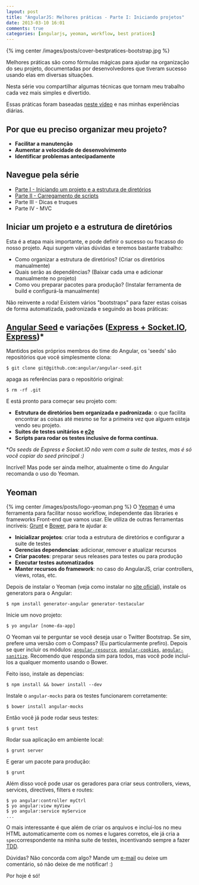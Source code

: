 ```yaml
---
layout: post
title: "AngularJS: Melhores práticas - Parte I: Iniciando projetos"
date: 2013-03-10 16:01
comments: true
categories: [angularjs, yeoman, workflow, best pratices]
---
```


{% img center /images/posts/cover-bestpratices-bootstrap.jpg %}

Melhores práticas são como fórmulas mágicas para ajudar na organização do seu projeto, documentadas por desenvolvedores que tiveram sucesso usando elas em diversas situações.

Nesta série vou compartilhar algumas técnicas que tornam meu trabalho cada vez mais simples e divertido.

Essas práticas foram baseadas [neste vídeo](http://www.youtube.com/watch?v=ZhfUv0spHCY&feature=g-user-u) e nas minhas experiências diárias.

<!-- more -->

## Por que eu preciso organizar meu projeto?
- **Facilitar a manutenção**
- **Aumentar a velocidade de desenvolvimento**
- **Identificar problemas antecipadamente**

## Navegue pela série
- [Parte I - Iniciando um projeto e a estrutura de diretórios](/angularjs-melhores-praticas-parte-I-bootstrap)
- [Parte II - Carregamento de scripts](/angularjs-melhores-praticas-parte-II-carregamento)
- Parte III - Dicas e truques
- Parte IV - MVC

## Iniciar um projeto e a estrutura de diretórios
Esta é a etapa mais importante, e pode definir o sucesso ou fracasso do nosso projeto. Aqui surgem várias dúvidas e teremos bastante trabalho:

- Como organizar a estrutura de diretórios? (Criar os diretórios manualmente)
- Quais serão as dependências? (Baixar cada uma e adicionar manualmente no projeto)
- Como vou preparar pacotes para produção? (Instalar ferramenta de build e configurá-la manualmente)

Não reinvente a roda! Existem vários "bootstraps" para fazer estas coisas de forma automatizada, padronizada e seguindo as boas práticas:

## [Angular Seed](http://github.com/angular/angular-seed) e variações ([Express + Socket.IO](http://github.com/btford/angular-socket-io-seed/), [Express](http://github.com/btford/angular-express-seed))*
Mantidos pelos próprios membros do time do Angular, os 'seeds' são repositórios que você simplesmente clona:

```
$ git clone git@github.com:angular/angular-seed.git
```

apaga as referências para o repositório original:

```
$ rm -rf .git
```

E está pronto para começar seu projeto com:

- **Estrutura de diretórios bem organizada e padronizada**: o que facilita encontrar as coisas até mesmo se for a primeira vez que alguem esteja vendo seu projeto.
- **Suites de testes unitários e [e2e](http://docs.angularjs.org/guide/dev_guide.e2e-testing)**
- **Scripts para rodar os testes inclusive de forma contínua.**

**Os seeds de Express e Socket.IO não vem com a suite de testes, mas é só você copiar do seed principal :)*

Incrível! Mas pode ser ainda melhor, atualmente o time do Angular recomanda o uso do Yeoman.

## Yeoman
{% img center /images/posts/logo-yeoman.png %}
O [Yeoman](http://yeoman.io) é uma ferramenta para facilitar nosso workflow, independente das libraries e frameworks Front-end que vamos usar. Ele utiliza de outras ferramentas incríveis: [Grunt](http://gruntjs.com/) e [Bower](http://twitter.github.com/bower/), para te ajudar a:

- **Inicializar projetos**: criar toda a estrutura de diretórios e configurar a suite de testes
- **Gerencias dependencias**: adicionar, remover e atualizar recursos
- **Criar pacotes**: preparar seus releases para testes ou para produção
- **Executar testes automatizados**
- **Manter recursos do framework**: no caso do AngularJS, criar controllers, views, rotas, etc.

Depois de instalar o Yeoman (veja como instalar no [site oficial](http://yeoman.io)), instale os generators para o Angular:

```
$ npm install generator-angular generator-testacular
```

Inicie um novo projeto:

```
$ yo angular [nome-da-app]
```

O Yeoman vai te perguntar se você deseja usar o Twitter Bootstrap. Se sim, prefere uma versão com o Compass? (Eu particularmente prefiro). Depois se quer incluir os módulos: [```angular-resource```](http://docs.angularjs.org/api/ngResource.$resource), [```angular-cookies```](http://docs.angularjs.org/api/ngCookies.$cookies), [```angular-sanitize```](http://docs.angularjs.org/api/ngSanitize.$sanitize). Recomendo que responda sim para todos, mas você pode incluí-los a qualquer momento usando o Bower.


Feito isso, instale as depencias:

```
$ npm install && bower install --dev
```

Instale o ```angular-mocks``` para os testes funcionarem corretamente:

```
$ bower install angular-mocks
```

Então você já pode rodar seus testes:

```
$ grunt test
```

Rodar sua aplicação em ambiente local:

```
$ grunt server
```

E gerar um pacote para produção:

```
$ grunt
```

Além disso você pode usar os geradores para criar seus controllers, views, services, directives, filters e routes:

```
$ yo angular:controller myCtrl
$ yo angular:view myView
$ yo angular:service myService
...
```
O mais interessante é que além de criar os arquivos e incluí-los no meu HTML automaticamente com os nomes e lugares corretos, ele já cria a ```spec```correspondente na minha suite de testes, incentivando sempre a fazer [TDD](http://en.wikipedia.org/wiki/Test_Driven_Development).

Dúvidas? Não concorda com algo? Mande um [e-mail](mailto:ciroanunes@gmail.com) ou deixe um comentário, só não deixe de me notificar! :)

Por hoje é só!